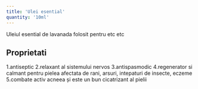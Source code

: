 ```yaml
---
title: 'Ulei esential'
quantity: '10ml'
---
```


Uleiul esential de lavanada folosit pentru etc etc

## Proprietati

1.antiseptic
2.relaxant al sistemului nervos
3.antispasmodic
4.regenerator si calmant pentru pielea afectata de rani, arsuri, intepaturi de insecte, eczeme
5.combate activ acneea și este un bun cicatrizant al pielii
